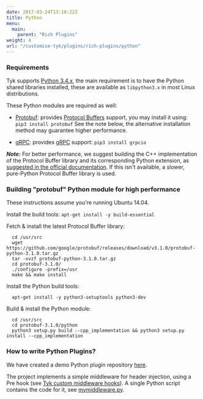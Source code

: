 ```yaml
---
date: 2017-03-24T13:10:22Z
title: Python
menu:
  main:
    parent: "Rich Plugins"
weight: 4
url: "/customise-tyk/plugins/rich-plugins/python"
---
```

### Requirements
Tyk supports [Python 3.4.x][1], the main requirement is to have the Python shared libraries installed, these are available as `libpython3.x` in most Linux distributions.

These Python modules are required as well:

*   [Protobuf][2]: provides [Protocol Buffers][3] support, you may install it using: `pip3 install protobuf` See the note below, the alternative installation method may guarantee higher performance.

*   [gRPC][4]: provides [gRPC][5] support: `pip3 install grpcio`

***Note:*** For better performance, we suggest building the C++ implementation of the Protocol Buffer library and its corresponding Python extension, as [suggested in the official documentation][6]. If this isn't available, a slower, pure-Python Protocol Buffer library is used.

### Building "protobuf" Python module for high performance

These instructions assume you're running Ubuntu 14.04.

Install the build tools: `apt-get install -y build-essential`

Fetch & install the latest Protocol Buffer library:

```
  cd /usr/src
  wget https://github.com/google/protobuf/releases/download/v3.1.0/protobuf-python-3.1.0.tar.gz
  tar -xvzf protobuf-python-3.1.0.tar.gz
  cd protobuf-3.1.0/
  ./configure -prefix=/usr
  make && make install
```

Install the Python build tools: 

```{.copyWrapper}
  apt-get install -y python3-setuptools python3-dev
``` 

Build & install the Python module: 

```{.copyWrapper}
  cd /usr/src
  cd protobuf-3.1.0/python
  python3 setup.py build --cpp_implementation && python3 setup.py install --cpp_implementation
```

### How to write Python Plugins?

We have created a demo Python plugin repository [here][7].

The project implements a simple middleware for header injection, using a Pre hook (see [Tyk custom middleware hooks][8]). A single Python script contains the code for it, see [mymiddleware.py][9].

 [1]: https://www.python.org/download/releases/3.4.0/
 [2]: https://pypi.python.org/pypi/protobuf
 [3]: https://developers.google.com/protocol-buffers/
 [4]: https://pypi.python.org/pypi/grpcio
 [5]: http://www.grpc.io/
 [6]: https://developers.google.com/protocol-buffers/docs/reference/python-generated#cpp_impl
 [7]: https://github.com/TykTechnologies/tyk-plugin-demo-python
 [8]: /docs/customise-tyk/plugins/javascript-middleware/middleware-scripting-guide/
 [9]: https://github.com/TykTechnologies/tyk-plugin-demo-python/blob/master/mymiddleware.py
